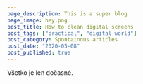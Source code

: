 ```yaml
---
page_description: This is a super blog
page_image: hey.png
post_title: How to clean digital screens
post_tags: ["practical", "digital world"]
post_category: Spontainous articles
post_date: "2020-05-08"
post_published: true
---
```


Všetko je len dočasné.
